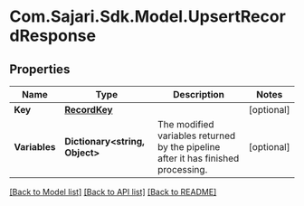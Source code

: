 # Com.Sajari.Sdk.Model.UpsertRecordResponse

## Properties

Name | Type | Description | Notes
------------ | ------------- | ------------- | -------------
**Key** | [**RecordKey**](RecordKey.md) |  | [optional] 
**Variables** | **Dictionary&lt;string, Object&gt;** | The modified variables returned by the pipeline after it has finished processing. | [optional] 

[[Back to Model list]](../README.md#documentation-for-models) [[Back to API list]](../README.md#documentation-for-api-endpoints) [[Back to README]](../README.md)

